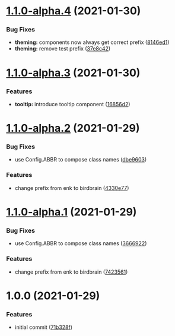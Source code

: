 # [1.1.0-alpha.4](https://github.com/joakimbugge/birdbrain-vue/compare/v1.1.0-alpha.3...v1.1.0-alpha.4) (2021-01-30)


### Bug Fixes

* **theming:** components now always get correct prefix ([8146ed1](https://github.com/joakimbugge/birdbrain-vue/commit/8146ed17df4e36f2fc6b3a770e0a8ac267b99c6a))
* **theming:** remove test prefix ([37e8c42](https://github.com/joakimbugge/birdbrain-vue/commit/37e8c4227eda18bc3e6c0171af7f623ed9faaea7))

# [1.1.0-alpha.3](https://github.com/joakimbugge/birdbrain-vue/compare/v1.1.0-alpha.2...v1.1.0-alpha.3) (2021-01-30)


### Features

* **tooltip:** introduce tooltip component ([16856d2](https://github.com/joakimbugge/birdbrain-vue/commit/16856d2bfca0a7deee1ac0f349c6411bf3852e09))

# [1.1.0-alpha.2](https://github.com/joakimbugge/birdbrain-vue/compare/v1.1.0-alpha.1...v1.1.0-alpha.2) (2021-01-29)


### Bug Fixes

* use Config.ABBR to compose class names ([dbe9603](https://github.com/joakimbugge/birdbrain-vue/commit/dbe960374d0774a3ffb747565cc352f1997e7011))


### Features

* change prefix from enk to birdbrain ([4330e77](https://github.com/joakimbugge/birdbrain-vue/commit/4330e77cb28a8228ab261ef73c253cbc22a0bdd8))

# [1.1.0-alpha.1](https://github.com/joakimbugge/birdbrain-vue/compare/v1.0.0...v1.1.0-alpha.1) (2021-01-29)


### Bug Fixes

* use Config.ABBR to compose class names ([3666922](https://github.com/joakimbugge/birdbrain-vue/commit/36669221b424a1a441a65980a7ec53e0c75beac7))


### Features

* change prefix from enk to birdbrain ([7423561](https://github.com/joakimbugge/birdbrain-vue/commit/7423561c65951703af46d2cd35f12dd0b65bd4f7))

# 1.0.0 (2021-01-29)


### Features

* initial commit ([71b328f](https://github.com/joakimbugge/birdbrain-vue/commit/71b328fc8297f0859545cd2997e97e2b0e8227cd))
